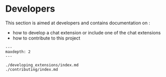 # Developers

This section is aimed at developers and contains documentation on :

- how to develop a chat extension or include one of the chat extensions
- how to contribute to this project

```{toctree}
---
maxdepth: 2
---

./developing_extensions/index.md
./contributing/index.md
```
